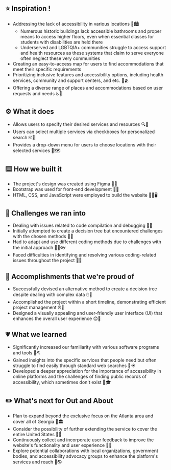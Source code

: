 ## ⭐ Inspiration !
* Addressing the lack of accessibility in various locations 💼🏙️
  - Numerous historic buildings lack accessible bathrooms and proper means to access higher floors, even when essential classes for students with disabilities are held there
  - Underserved and LGBTQIA+ communities struggle to access support and health resources as these systems that claim to serve everyone often neglect these very communities
* Creating an easy-to-access map for users to find accommodations that meet their specific requirements
* Prioritizing inclusive features and accessibility options, including health services, community and support centers, and etc. 🏥🫂
* Offering a diverse range of places and accommodations based on user requests and needs ♿🩼

## ⚙️ What it does
* Allows users to specify their desired services and resources 🔍🧐
* Users can select multiple services via checkboxes for personalized search ☑️🧑
* Provides a drop-down menu for users to choose locations with their selected services 📌🗺️
  
## ⌨️ How we built it
* The project's design was created using Figma 🤩✨
* Bootstrap was used for front-end development 🥾📏
* HTML, CSS, and JavaScript were employed to build the website 🧑‍💻🖥️

## 🤔 Challenges we ran into
* Dealing with issues related to code compilation and debugging 🐞🐛
* Initially attempted to create a decision tree but encountered challenges with the chosen methods 🌳🍃
* Had to adapt and use different coding methods due to challenges with the initial approach 🙋‍♂️👓
* Faced difficulties in identifying and resolving various coding-related issues throughout the project 🧩📓

## 🥇 Accomplishments that we're proud of
* Successfully devised an alternative method to create a decision tree despite dealing with complex data 🖱️💾
* Accomplished the project within a short timeline, demonstrating efficient project management ⏰📆
* Designed a visually appealing and user-friendly user interface (UI) that enhances the overall user experience 😊📄

## 💗 What we learned
* Significantly increased our familiarity with various software programs and tools 🔨⛏️
* Gained insights into the specific services that people need but often struggle to find easily through standard web searches 🌃☀️
* Developed a deeper appreciation for the importance of accessibility in online platforms and the challenges of finding public records of accessibility, which sometimes don't exist 🏫🎓

## ✏️ What's next for Out and About
* Plan to expand beyond the exclusive focus on the Atlanta area and cover all of Georgia 🍑🏛️
* Consider the possibility of further extending the service to cover the entire United States 🗿🗽
* Continuously collect and incorporate user feedback to improve the website's functionality and user experience 👥😸
* Explore potential collaborations with local organizations, government bodies, and accessibility advocacy groups to enhance the platform's services and reach 👤🌎
